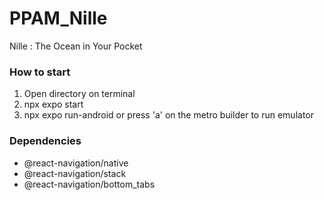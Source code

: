 # PPAM_Nille
Nille : The Ocean in Your Pocket

### How to start
1. Open directory on terminal
2. npx expo start
3. npx expo run-android or press 'a' on the metro builder to run emulator

### Dependencies
- @react-navigation/native
- @react-navigation/stack
- @react-navigation/bottom_tabs
